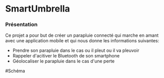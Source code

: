 # SmartUmbrella

### Présentation 
Ce projet a pour but de créer un parapluie connecté qui marche en amant avec une application mobile et qui nous donne les informations suivantes:
- Prendre son parapluie dans le cas ou il pleut ou il va pleuvoir
- Rappeler d'acitiver le Bluetooth de son smartphone
- Géolocaliser le parapluie dans le cas d'une perte 


#Schéma 
